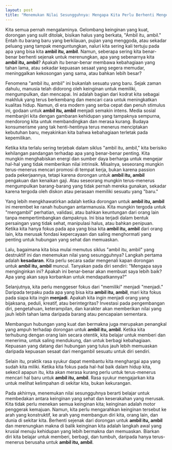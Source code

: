 ```yaml
---
layout: post
title: "Menemukan Nilai Sesungguhnya: Mengapa Kita Perlu Berhenti Mengejar Ambil Itu, Ambil" 
---
```


Kita semua pernah mengalaminya. Gelombang keinginan yang kuat, dorongan yang sulit ditolak, bisikan halus yang berkata, "Ambil itu, ambil." Entah itu barang baru yang berkilauan, pujian yang menggoda, atau sekadar peluang yang tampak menguntungkan, naluri kita sering kali tertuju pada apa yang bisa kita **ambil itu, ambil**. Namun, seberapa sering kita benar-benar berhenti sejenak untuk merenungkan, apa yang sebenarnya kita **ambil itu, ambil**? Apakah itu benar-benar membawa kebahagiaan yang tahan lama, atau sekadar kepuasan sesaat yang segera memudar, meninggalkan kekosongan yang sama, atau bahkan lebih besar?

Fenomena "ambil itu, ambil" ini bukanlah sesuatu yang baru. Sejak zaman dahulu, manusia telah didorong oleh keinginan untuk memiliki, mengumpulkan, dan mencapai. Ini adalah bagian dari kodrat kita sebagai makhluk yang terus berkembang dan mencari cara untuk meningkatkan kualitas hidup. Namun, di era modern yang serba cepat dan penuh stimulus ini, godaan untuk **ambil itu, ambil** menjadi semakin intens. Media sosial membanjiri kita dengan gambaran kehidupan yang tampaknya sempurna, mendorong kita untuk membandingkan dan merasa kurang. Budaya konsumerisme yang tak henti-hentinya terus menerus menciptakan kebutuhan baru, meyakinkan kita bahwa kebahagiaan terletak pada kepemilikan.

Ketika kita terlalu sering terjebak dalam siklus "ambil itu, ambil," kita berisiko kehilangan pandangan terhadap apa yang benar-benar penting. Kita mungkin menghabiskan energi dan sumber daya berharga untuk mengejar hal-hal yang tidak memberikan nilai intrinsik. Misalnya, seseorang mungkin terus-menerus mencari promosi di tempat kerja, bukan karena passion pada pekerjaannya, tetapi karena dorongan untuk **ambil itu, ambil** pengakuan dan kenaikan gaji. Atau seseorang mungkin terus-menerus mengumpulkan barang-barang yang tidak pernah mereka gunakan, sekadar karena tergoda oleh diskon atau perasaan memiliki sesuatu yang "baru."

Yang lebih mengkhawatirkan adalah ketika dorongan untuk **ambil itu, ambil** ini merembet ke ranah hubungan antarmanusia. Kita mungkin tergoda untuk "mengambil" perhatian, validasi, atau bahkan keuntungan dari orang lain tanpa mempertimbangkan dampaknya. Ini bisa terjadi dalam bentuk persaingan yang tidak sehat, manipulasi halus, atau bahkan penipuan. Ketika kita hanya fokus pada apa yang bisa kita **ambil itu, ambil** dari orang lain, kita merusak fondasi kepercayaan dan saling menghormati yang penting untuk hubungan yang sehat dan memuaskan.

Lalu, bagaimana kita bisa mulai memutus siklus "ambil itu, ambil" yang destruktif ini dan menemukan nilai yang sesungguhnya? Langkah pertama adalah **kesadaran**. Kita perlu secara sadar mengenali kapan dorongan untuk **ambil itu, ambil** muncul. Tanyakan pada diri sendiri: "Mengapa saya menginginkan ini? Apakah ini benar-benar akan membuat saya lebih baik? Apa yang akan saya korbankan untuk mendapatkannya?"

Selanjutnya, kita perlu menggeser fokus dari "memiliki" menjadi "menjadi." Daripada terpaku pada apa yang bisa kita **ambil itu, ambil**, mari kita fokus pada siapa kita ingin **menjadi**. Apakah kita ingin menjadi orang yang bijaksana, peduli, kreatif, atau berintegritas? Investasi pada pengembangan diri, pengetahuan, keterampilan, dan karakter akan memberikan nilai yang jauh lebih tahan lama daripada barang atau pencapaian sementara.

Membangun hubungan yang kuat dan bermakna juga merupakan penangkal yang ampuh terhadap dorongan untuk **ambil itu, ambil**. Ketika kita terhubung dengan orang lain secara otentik, kita belajar untuk memberi dan menerima, untuk saling mendukung, dan untuk berbagi kebahagiaan. Kepuasan yang datang dari hubungan yang tulus jauh lebih memuaskan daripada kepuasan sesaat dari mengambil sesuatu untuk diri sendiri.

Selain itu, praktik rasa syukur dapat membantu kita menghargai apa yang sudah kita miliki. Ketika kita fokus pada hal-hal baik dalam hidup kita, sekecil apapun itu, kita akan merasa kurang perlu untuk terus-menerus mencari hal baru untuk **ambil itu, ambil**. Rasa syukur mengajarkan kita untuk melihat kelimpahan di sekitar kita, bukan kekurangan.

Pada akhirnya, menemukan nilai sesungguhnya berarti belajar untuk membedakan antara keinginan yang sehat dan keserakahan yang merusak. Kita tidak perlu menekan semua keinginan kita; keinginan adalah motor penggerak kemajuan. Namun, kita perlu mengarahkan keinginan tersebut ke arah yang konstruktif, ke arah yang membangun diri kita, orang lain, dan dunia di sekitar kita. Berhenti sejenak dari dorongan untuk **ambil itu, ambil** dan merenungkan makna di balik keinginan kita adalah langkah awal yang krusial menuju kehidupan yang lebih bermakna dan memuaskan. Biarkan diri kita belajar untuk memberi, berbagi, dan tumbuh, daripada hanya terus-menerus berusaha untuk **ambil itu, ambil**.
